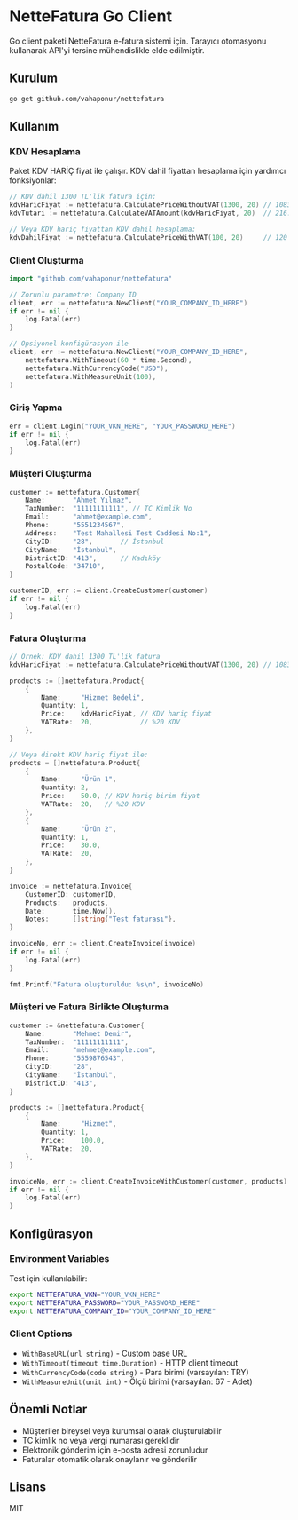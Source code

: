# NetteFatura Go Client

Go client paketi NetteFatura e-fatura sistemi için. Tarayıcı otomasyonu kullanarak API'yi tersine mühendislikle elde edilmiştir.

## Kurulum

```bash
go get github.com/vahaponur/nettefatura
```

## Kullanım

### KDV Hesaplama

Paket KDV HARİÇ fiyat ile çalışır. KDV dahil fiyattan hesaplama için yardımcı fonksiyonlar:

```go
// KDV dahil 1300 TL'lik fatura için:
kdvHaricFiyat := nettefatura.CalculatePriceWithoutVAT(1300, 20) // 1083.33 TL
kdvTutari := nettefatura.CalculateVATAmount(kdvHaricFiyat, 20)  // 216.67 TL

// Veya KDV hariç fiyattan KDV dahil hesaplama:
kdvDahilFiyat := nettefatura.CalculatePriceWithVAT(100, 20)     // 120 TL
```

### Client Oluşturma

```go
import "github.com/vahaponur/nettefatura"

// Zorunlu parametre: Company ID
client, err := nettefatura.NewClient("YOUR_COMPANY_ID_HERE")
if err != nil {
    log.Fatal(err)
}

// Opsiyonel konfigürasyon ile
client, err := nettefatura.NewClient("YOUR_COMPANY_ID_HERE",
    nettefatura.WithTimeout(60 * time.Second),
    nettefatura.WithCurrencyCode("USD"),
    nettefatura.WithMeasureUnit(100),
)
```

### Giriş Yapma

```go
err = client.Login("YOUR_VKN_HERE", "YOUR_PASSWORD_HERE")
if err != nil {
    log.Fatal(err)
}
```

### Müşteri Oluşturma

```go
customer := nettefatura.Customer{
    Name:       "Ahmet Yılmaz",
    TaxNumber:  "11111111111", // TC Kimlik No
    Email:      "ahmet@example.com",
    Phone:      "5551234567",
    Address:    "Test Mahallesi Test Caddesi No:1",
    CityID:     "28",       // İstanbul
    CityName:   "İstanbul",
    DistrictID: "413",      // Kadıköy
    PostalCode: "34710",
}

customerID, err := client.CreateCustomer(customer)
if err != nil {
    log.Fatal(err)
}
```

### Fatura Oluşturma

```go
// Örnek: KDV dahil 1300 TL'lik fatura
kdvHaricFiyat := nettefatura.CalculatePriceWithoutVAT(1300, 20) // 1083.33

products := []nettefatura.Product{
    {
        Name:     "Hizmet Bedeli",
        Quantity: 1,
        Price:    kdvHaricFiyat, // KDV hariç fiyat
        VATRate:  20,            // %20 KDV
    },
}

// Veya direkt KDV hariç fiyat ile:
products = []nettefatura.Product{
    {
        Name:     "Ürün 1",
        Quantity: 2,
        Price:    50.0, // KDV hariç birim fiyat
        VATRate:  20,   // %20 KDV
    },
    {
        Name:     "Ürün 2",
        Quantity: 1,
        Price:    30.0,
        VATRate:  20,
    },
}

invoice := nettefatura.Invoice{
    CustomerID: customerID,
    Products:   products,
    Date:       time.Now(),
    Notes:      []string{"Test faturası"},
}

invoiceNo, err := client.CreateInvoice(invoice)
if err != nil {
    log.Fatal(err)
}

fmt.Printf("Fatura oluşturuldu: %s\n", invoiceNo)
```

### Müşteri ve Fatura Birlikte Oluşturma

```go
customer := &nettefatura.Customer{
    Name:       "Mehmet Demir",
    TaxNumber:  "11111111111",
    Email:      "mehmet@example.com",
    Phone:      "5559876543",
    CityID:     "28",
    CityName:   "İstanbul",
    DistrictID: "413",
}

products := []nettefatura.Product{
    {
        Name:     "Hizmet",
        Quantity: 1,
        Price:    100.0,
        VATRate:  20,
    },
}

invoiceNo, err := client.CreateInvoiceWithCustomer(customer, products)
if err != nil {
    log.Fatal(err)
}
```

## Konfigürasyon

### Environment Variables

Test için kullanılabilir:

```bash
export NETTEFATURA_VKN="YOUR_VKN_HERE"
export NETTEFATURA_PASSWORD="YOUR_PASSWORD_HERE"
export NETTEFATURA_COMPANY_ID="YOUR_COMPANY_ID_HERE"
```

### Client Options

- `WithBaseURL(url string)` - Custom base URL
- `WithTimeout(timeout time.Duration)` - HTTP client timeout
- `WithCurrencyCode(code string)` - Para birimi (varsayılan: TRY)
- `WithMeasureUnit(unit int)` - Ölçü birimi (varsayılan: 67 - Adet)

## Önemli Notlar

- Müşteriler bireysel veya kurumsal olarak oluşturulabilir
- TC kimlik no veya vergi numarası gereklidir
- Elektronik gönderim için e-posta adresi zorunludur
- Faturalar otomatik olarak onaylanır ve gönderilir

## Lisans

MIT
